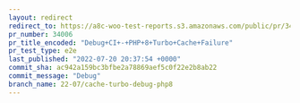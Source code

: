 ```yaml
---
layout: redirect
redirect_to: https://a8c-woo-test-reports.s3.amazonaws.com/public/pr/34006/e2e/index.html
pr_number: 34006
pr_title_encoded: "Debug+CI+-+PHP+8+Turbo+Cache+Failure"
pr_test_type: e2e
last_published: "2022-07-20 20:37:54 +0000"
commit_sha: ac942a159bc3bfbe2a78869aef5c0f22e2b8ab22
commit_message: "Debug"
branch_name: 22-07/cache-turbo-debug-php8
---
```

